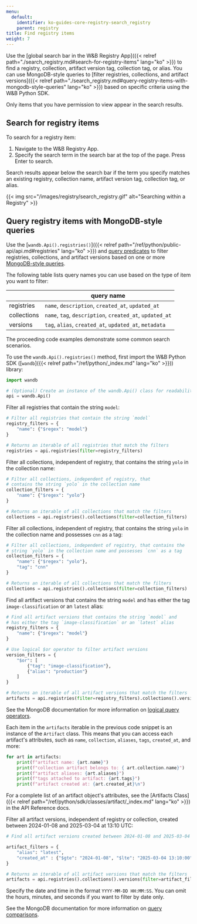 ```yaml
---
menu:
  default:
    identifier: ko-guides-core-registry-search_registry
    parent: registry
title: Find registry items
weight: 7
---
```


Use the [global search bar in the W&B Registry App]({{< relref path="./search_registry.md#search-for-registry-items" lang="ko" >}}) to find a registry, collection, artifact version tag, collection tag, or alias. You can use MongoDB-style queries to [filter registries, collections, and artifact versions]({{< relref path="./search_registry.md#query-registry-items-with-mongodb-style-queries" lang="ko" >}}) based on specific criteria using the W&B Python SDK.


Only items that you have permission to view appear in the search results.

## Search for registry items

To search for a registry item:

1. Navigate to the W&B Registry App.
2. Specify the search term in the search bar at the top of the page. Press Enter to search.

Search results appear below the search bar if the term you specify matches an existing registry, collection name, artifact version tag, collection tag, or alias.

{{< img src="/images/registry/search_registry.gif" alt="Searching within a Registry" >}}

## Query registry items with MongoDB-style queries

Use the [`wandb.Api().registries()`]({{< relref path="/ref/python/public-api/api.md#registries" lang="ko" >}}) and [query predicates](https://www.mongodb.com/docs/manual/reference/glossary/#std-term-query-predicate) to filter registries, collections, and artifact versions based on one or more [MongoDB-style queries](https://www.mongodb.com/docs/compass/current/query/filter/). 

The following table lists query names you can use based on the type of item you want to filter:

| | query name |
| ----- | ----- |
| registries | `name`, `description`, `created_at`, `updated_at` |
| collections | `name`, `tag`, `description`, `created_at`, `updated_at` |
| versions | `tag`, `alias`, `created_at`, `updated_at`, `metadata` |

The proceeding code examples demonstrate some common search scenarios. 

To use the `wandb.Api().registries()` method, first import the W&B Python SDK ([`wandb`]({{< relref path="/ref/python/_index.md" lang="ko" >}})) library:
```python
import wandb

# (Optional) Create an instance of the wandb.Api() class for readability
api = wandb.Api()
```

Filter all registries that contain the string `model`:

```python
# Filter all registries that contain the string `model`
registry_filters = {
    "name": {"$regex": "model"}
}

# Returns an iterable of all registries that match the filters
registries = api.registries(filter=registry_filters)
```

Filter all collections, independent of registry, that contains the string `yolo` in the collection name:

```python
# Filter all collections, independent of registry, that 
# contains the string `yolo` in the collection name
collection_filters = {
    "name": {"$regex": "yolo"}
}

# Returns an iterable of all collections that match the filters
collections = api.registries().collections(filter=collection_filters)
```

Filter all collections, independent of registry, that contains the string `yolo` in the collection name and possesses `cnn` as a tag:

```python
# Filter all collections, independent of registry, that contains the
# string `yolo` in the collection name and possesses `cnn` as a tag
collection_filters = {
    "name": {"$regex": "yolo"},
    "tag": "cnn"
}

# Returns an iterable of all collections that match the filters
collections = api.registries().collections(filter=collection_filters)
```

Find all artifact versions that contains the string `model` and has either the tag `image-classification` or an `latest` alias:

```python
# Find all artifact versions that contains the string `model` and 
# has either the tag `image-classification` or an `latest` alias
registry_filters = {
    "name": {"$regex": "model"}
}

# Use logical $or operator to filter artifact versions
version_filters = {
    "$or": [
        {"tag": "image-classification"},
        {"alias": "production"}
    ]
}

# Returns an iterable of all artifact versions that match the filters
artifacts = api.registries(filter=registry_filters).collections().versions(filter=version_filters)
```

See the MongoDB documentation for more information on [logical query operators](https://www.mongodb.com/docs/manual/reference/operator/query-logical/).

Each item in the `artifacts` iterable in the previous code snippet is an instance of the `Artifact` class. This means that you can access each artifact's attributes, such as `name`, `collection`, `aliases`, `tags`, `created_at`, and more:

```python
for art in artifacts:
    print(f"artifact name: {art.name}")
    print(f"collection artifact belongs to: { art.collection.name}")
    print(f"artifact aliases: {art.aliases}")
    print(f"tags attached to artifact: {art.tags}")
    print(f"artifact created at: {art.created_at}\n")
```
For a complete list of an artifact object's attributes, see the [Artifacts Class]({{< relref path="/ref/python/sdk/classes/artifact/_index.md" lang="ko" >}}) in the API Reference docs. 


Filter all artifact versions, independent of registry or collection, created between 2024-01-08 and 2025-03-04 at 13:10 UTC:

```python
# Find all artifact versions created between 2024-01-08 and 2025-03-04 at 13:10 UTC. 

artifact_filters = {
    "alias": "latest",
    "created_at" : {"$gte": "2024-01-08", "$lte": "2025-03-04 13:10:00"},
}

# Returns an iterable of all artifact versions that match the filters
artifacts = api.registries().collections().versions(filter=artifact_filters)
```

Specify the date and time in the format `YYYY-MM-DD HH:MM:SS`. You can omit the hours, minutes, and seconds if you want to filter by date only.

See the MongoDB documentation for more information on [query comparisons](https://www.mongodb.com/docs/manual/reference/operator/query-comparison/).